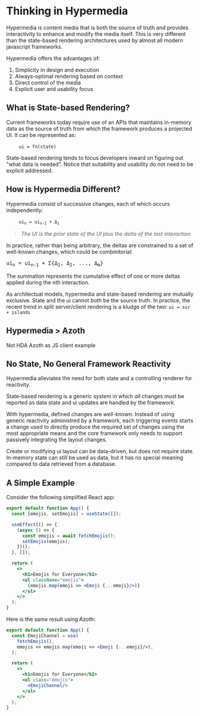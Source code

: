 # Thinking in Hypermedia

Hypermedia is content media that is both the source of truth and provides interactivity to enhance and modify the media itself. This is very different than the state-based rendering architectures used by almost all modern javascript frameworks.

Hypermedia offers the advantages of:

1. Simplicity in design and execution
1. Always-optimal rendering based on context
1. Direct control of the media
1. Explicit user and usability focus

## What is State-based Rendering?

Current frameworks today require use of an APIs that maintains in-memory data as the source of truth from which the framework produces a projected UI. It can be represented as:

<pre>
    <code>ui = fn(state)</code>
</pre>

State-based rendering tends to focus developers inward on figuring out "what data is needed". Notice that suitability and usability do not need to be explicit addressed.

## How is Hypermedia Different?

Hypermedia consist of successive changes, each of which occurs independently:

<pre>
    <code>ui<sub>n</sub> = ui<sub>n-1</sub> + Δ<sub>i</sub></code>
</pre>

> _The UI is the prior state of the UI plus the delta of the last interaction_

In practice, rather than being arbitrary, the deltas are constrained to a set of well-known changes, which could be combinitorial:

<pre>ui<sub>n</sub> = ui<sub>n-1</sub> + Σ{Δ<sub>1</sub>, Δ<sub>2</sub>, ..., Δ<sub>m</sub>}</pre>

The summation represents the cumulative effect of one or more deltas applied during the nth interaction.

As architectual models, hypermedia and state-based rendering are mutually exclusive. State and the ui cannot _both_ be the source truth. In practice, the recent trend in split server/client rendering is a kludge of the two: <code>ui = ssr + islands</code> 

## Hypermedia > Azoth

Not HDA
Azoth as JS client example

## No State, No General Framework Reactivity

Hypermedia alleviates the need for both state and a controlling renderer for reactivity.

State-based rendering is a generic system in which _all_ changes must be reported as data state and ui updates are handled by the framework. 

With hypermedia, defined changes are _well-known_. Instead of using generic reactivity administred by a framework, each triggering events starts a change used to directly produce the required set of changes using the most appropriate means and the core framework only needs to support passively integrating the layout changes.

Create or modifying ui layout can be data-driven, but does not require state. In-memory state can still be used as data, but it has no special meaning compared to data retrieved from a database.

## A Simple Example

Consider the following simplified React app:

```jsx
export default function App() {
  const [emojis, setEmojis] = useState([]);

  useEffect(() => {
    (async () => {
      const emojis = await fetchEmojis();
      setEmojis(emojis);
    })();
  }, []);

  return (
    <>
      <h1>Emojis for Everyone</h1>
      <ul className="emojis">
        {emojis.map(emoji => <Emoji {...emoji}/>)}
      </ul>
    </>
  );
}
```

Here is the same result using Azoth:

```jsx
export default function App() {
  const EmojiChannel = use(
    fetchEmojis(),
    emojis => emojis.map(emoji => <Emoji {...emoji}/>),
  );

  return (
    <>
      <h1>Emojis for Everyone</h1>
      <ul class="emojis">
        <EmojiChannel/>
      </ul>
    </>
  );
}
```


